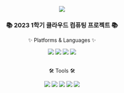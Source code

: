 <div align=center>
	<img src="https://capsule-render.vercel.app/api?type=waving&color=auto&height=200&section=header&text=MosyMovie%20Project&fontSize=90" />	
</div>
<div align=center>
	<h3>📚 2023 1학기 클라우드 컴퓨팅 프로젝트 📚</h3>
	<p>✨ Platforms & Languages ✨</p>
</div>
<div align="center">
	<img src="https://img.shields.io/badge/Java-007396?style=flat&logo=Conda-Forge&logoColor=white" />
	<img src="https://img.shields.io/badge/JavaScript-F7DF1E?style=flat&logo=JavaScript&logoColor=white" />
	<img src="https://img.shields.io/badge/Spring-6DB33F?style=flat&logo=Spring&logoColor=white" />
	<img src="https://img.shields.io/badge/MySQL-4479A1?style=flat&logo=MySQL&logoColor=white" />
</div>
<br>
<div align=center>
	<p>🛠 Tools 🛠</p>
</div>
<div align=center>
	<img src="https://img.shields.io/badge/SpringBoot-2C2255?style=flat&logo=SpringBoot&logoColor=white" />
	<img src="https://img.shields.io/badge/Intellij-007ACC?style=flat&logo=Intellij&logoColor=white" />
	<img src="https://img.shields.io/badge/GCP-F8DC75?style=flat&logo=GoogleCloud&logoColor=white" />
	<img src="https://img.shields.io/badge/GitHub-181717?style=flat&logo=GitHub&logoColor=white" />
	<img src="https://img.shields.io/badge/ReactNative-2C2255?style=flat&logo=ReactNative&logoColor=white" />
</div>
